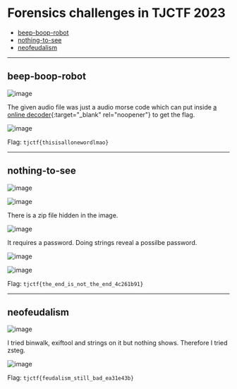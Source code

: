 # Forensics challenges in TJCTF 2023
- [beep-boop-robot](#beep-boop-robot)
- [nothing-to-see](#nothing-to-see)
- [neofeudalism](#neofeudalism)

-----

## beep-boop-robot

![image](https://github.com/jeromepalayoor/ctf-archive-hub/assets/63996033/cef4d75d-218b-4d47-bbc8-4224c7ec6c65)

The given audio file was just a audio morse code which can put inside [a online decoder](https://databorder.com/transfer/morse-sound-receiver/){:target="_blank" rel="noopener"} to get the flag.

![image](https://github.com/jeromepalayoor/ctf-archive-hub/assets/63996033/9e28e79b-06d9-442e-bddb-807b3ef4bcba)

Flag: `tjctf{thisisallonewordlmao}`

-----

## nothing-to-see

![image](https://github.com/jeromepalayoor/ctf-archive-hub/assets/63996033/00375090-1376-41c2-8eef-64809d249eae)

![image](https://github.com/jeromepalayoor/ctf-archive-hub/assets/63996033/aae00eec-0e82-453b-9247-4d814899c451)

There is a zip file hidden in the image.

![image](https://github.com/jeromepalayoor/ctf-archive-hub/assets/63996033/31b234e2-8586-45ec-a88d-dd318d50bf5b)

It requires a password. Doing strings reveal a possilbe password.

![image](https://github.com/jeromepalayoor/ctf-archive-hub/assets/63996033/53e4cf5c-880d-4fc5-8c26-423be0e3d4c8)

![image](https://github.com/jeromepalayoor/ctf-archive-hub/assets/63996033/0d048078-a9d9-4fbf-8c8d-3b1a5b2df510)

Flag: `tjctf{the_end_is_not_the_end_4c261b91}`

-----

## neofeudalism

![image](https://github.com/jeromepalayoor/ctf-archive-hub/assets/63996033/1d3e8021-fe99-440e-87f1-81f4f6663a96)

I tried binwalk, exiftool and strings on it but nothing shows. Therefore I tried zsteg.

![image](https://github.com/jeromepalayoor/ctf-archive-hub/assets/63996033/fa216898-2e9e-4195-aea6-352b8d06a095)

Flag: `tjctf{feudalism_still_bad_ea31e43b}`
